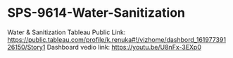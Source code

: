 # SPS-9614-Water-Sanitization
Water &amp; Sanitization
Tableau Public Link:   https://public.tableau.com/profile/k.renuka#!/vizhome/dashbord_16197739126150/Story1
Dashboard vedio link:  https://youtu.be/U8nFx-3EXp0
